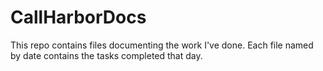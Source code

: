 # CallHarborDocs
This repo contains files documenting the work I've done. Each file named by date contains the tasks completed that day. 
